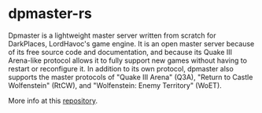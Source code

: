 # dpmaster-rs

Dpmaster is a lightweight master server written from scratch for DarkPlaces,
LordHavoc's game engine. It is an open master server because of its free source
code and documentation, and because its Quake III Arena-like protocol allows it
to fully support new games without having to restart or reconfigure it. In
addition to its own protocol, dpmaster also supports the master protocols of
"Quake III Arena" (Q3A), "Return to Castle Wolfenstein" (RtCW), and
"Wolfenstein: Enemy Territory" (WoET).

More info at this [repository](https://github.com/kphillisjr/dpmaster/tree/master).
